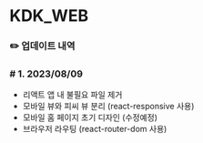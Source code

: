 # KDK_WEB

### ✏️  업데이트 내역
### # 1.  2023/08/09
* 리액트 앱 내 불필요 파일 제거
* 모바일 뷰와 피씨 뷰 분리
(react-responsive 사용)
* 모바일 홈 페이지 초기 디자인 (수정예정)
* 브라우저 라우팅
(react-router-dom 사용)
